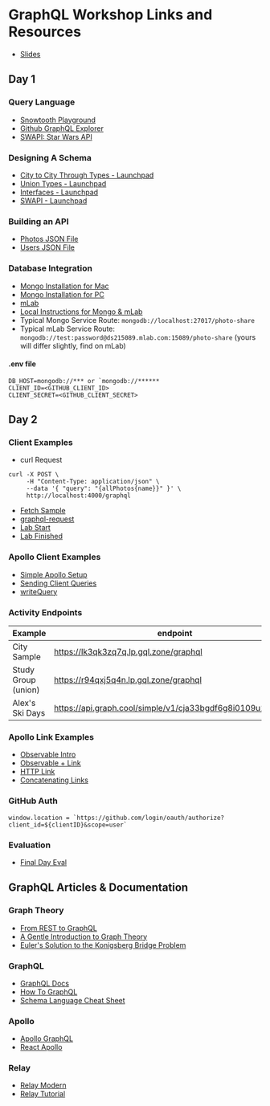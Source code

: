 GraphQL Workshop Links and Resources
==========

* [Slides](https://docs.google.com/presentation/d/1PyIctm0YPtaBleDxNkNXTEBvHSK5WNjMwzJaif2nmL4/edit?usp=sharing)

## Day 1

### Query Language
* [Snowtooth Playground](http://snowtooth.herokuapp.com/playground)
* [Github GraphQL Explorer](https://developer.github.com/v4/explorer/)
* [SWAPI: Star Wars API](http://graphql.org/swapi-graphql/)

### Designing A Schema
* [City to City Through Types - Launchpad](https://launchpad.graphql.com/lk3qk3zq7q)
* [Union Types - Launchpad](https://launchpad.graphql.com/r94qxj5q4n)
* [Interfaces - Launchpad](https://launchpad.graphql.com/j8r375km3p)
* [SWAPI - Launchpad](http://bit.ly/swapi-launchpad)

### Building an API
* [Photos JSON File](https://github.com/graphqlworkshop/photo-share-api/blob/f98c31580f19db9814c04899945942b155e7b619/data/sample-photos.json)
* [Users JSON File](https://github.com/graphqlworkshop/photo-share-api/blob/f98c31580f19db9814c04899945942b155e7b619/data/sample-users.json)

### Database Integration
* [Mongo Installation for Mac](https://docs.mongodb.com/manual/tutorial/install-mongodb-on-os-x/)
* [Mongo Installation for PC](https://docs.mongodb.com/manual/tutorial/install-mongodb-on-windows/)
* [mLab](https://mlab.com/)
* [Local Instructions for Mongo & mLab](https://gist.github.com/eveporcello/98f9e37a65f05b9d0866137d80ed9653)
* Typical Mongo Service Route: `mongodb://localhost:27017/photo-share`
* Typical mLab Service Route: `mongodb://test:password@ds215089.mlab.com:15089/photo-share` (yours will differ slightly, find on mLab)

#### .env file

```
DB_HOST=mongodb://*** or `mongodb://******
CLIENT_ID=<GITHUB_CLIENT_ID>
CLIENT_SECRET=<GITHUB_CLIENT_SECRET>
```

## Day 2

### Client Examples
* curl Request
```
curl -X POST \
     -H "Content-Type: application/json" \
     --data '{ "query": "{allPhotos{name}}" }' \
     http://localhost:4000/graphql
 ```

* [Fetch Sample](https://codesandbox.io/s/wy9mq00q9w)
* [graphql-request](https://codesandbox.io/s/4qzq5z2vz0)
* [Lab Start](https://codesandbox.io/s/kmmz8om2xv)
* [Lab Finished](https://codesandbox.io/s/q8l7wp6m0w)

### Apollo Client Examples
* [Simple Apollo Setup](https://codesandbox.io/s/3q245om1q6)
* [Sending Client Queries](https://codesandbox.io/s/4xnkxmnw7w)
* [writeQuery](https://codesandbox.io/s/oo3z008kzy)

### Activity Endpoints
| Example             | endpoint                               | test                                     |
|---------------------|----------------------------------------|------------------------------------------|
| City Sample         | https://lk3qk3zq7q.lp.gql.zone/graphql | https://launchpad.graphql.com/lk3qk3zq7q |
| Study Group (union) | https://r94qxj5q4n.lp.gql.zone/graphql | https://launchpad.graphql.com/r94qxj5q4n |
| Alex's Ski Days     | https://api.graph.cool/simple/v1/cja33bgdf6g8i0109u1k4913c | https://www.graphqlbin.com |


### Apollo Link Examples
* [Observable Intro](https://codesandbox.io/s/176q4zpl4)
* [Observable + Link](https://codesandbox.io/s/ql5xqkojyj)
* [HTTP Link](https://codesandbox.io/s/koj24j5l07)
* [Concatenating Links](https://codesandbox.io/s/ql4jlz54yq)


### GitHub Auth
```
window.location = `https://github.com/login/oauth/authorize?client_id=${clientID}&scope=user`
```

### Evaluation
* [Final Day Eval](https://docs.google.com/forms/d/e/1FAIpQLSf6Nv5lFAfiEDyUocUn7QnFdeyM7UbCvFx2jcpcM-Yz5sHiLA/viewform?usp=sf_link)


## GraphQL Articles & Documentation

### Graph Theory

* [From REST to GraphQL](https://0x2a.sh/from-rest-to-graphql-b4e95e94c26b)
* [A Gentle Introduction to Graph Theory](https://dev.to/vaidehijoshi/a-gentle-introduction-to-graph-theory)
* [Euler's Solution to the Konigsberg Bridge Problem](www.maa.org/press/periodicals/convergence/leonard-eulers-solution-to-the-konigsberg-bridge-problem)

### GraphQL

* [GraphQL Docs](http://graphql.org/)
* [How To GraphQL](https://www.howtographql.com/)
* [Schema Language Cheat Sheet](https://github.com/sogko/graphql-schema-language-cheat-sheet)

### Apollo

* [Apollo GraphQL](https://www.apollographql.com/)
* [React Apollo](https://github.com/apollographql/react-apollo)

### Relay

* [Relay Modern](https://facebook.github.io/relay/)
* [Relay Tutorial](https://facebook.github.io/relay/docs/tutorial.html)
